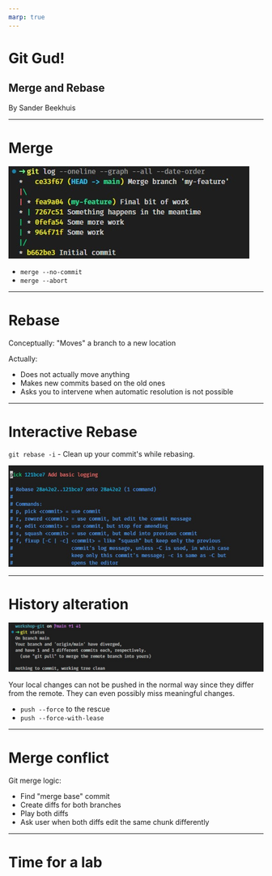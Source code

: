 ```yaml
---
marp: true
---
```


# Git Gud!
## Merge and Rebase

By Sander Beekhuis

---
# Merge

![w:800](./imgs/merge.jpg)

- `merge --no-commit`
- `merge --abort`

---

# Rebase

Conceptually: "Moves" a branch to a new location

Actually:
- Does not actually move anything
- Makes new commits based on the old ones
- Asks you to intervene when automatic resolution is not possible

---

# Interactive Rebase

`git rebase -i` - Clean up your commit's while rebasing.

![w:1000](./imgs/interactive-rebase.jpg)

---

# History alteration

![image of stage after rebase](./imgs/after-rebase.jpg)

Your local changes can not be pushed in the normal way since they differ from the remote. They can even possibly miss meaningful changes. 

- `push --force` to the rescue
- `push --force-with-lease`


---

# Merge conflict

Git merge logic:
- Find "merge base" commit
- Create diffs for both branches
- Play both diffs
- Ask user when both diffs edit the same chunk differently


---

# Time for a lab


